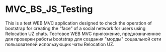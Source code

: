 # MVC_BS_JS_Testing
This is a test WEB MVC application designed to check the operation of bootstrap for creating the “face” of a social network for users using Relocation UZ chats.
Тестовое WEB MVC приложение, преднозначенное для проверки работы bootstrap для создания "морды" соцаальной сети пользователей использующих чаты Relocation UZ.
